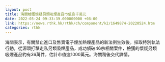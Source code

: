 ```yaml
---
layout: post
title: 海關檢獲懷疑另類吸煙產品市值逾千萬元
date: 2022-05-24 09:33:39.000000000 +08:00
link: https://news.rthk.hk/rthk/ch/component/k2/1649874-20220524.htm
categories: rthk
---
```


海關表示，有關禁止進口及售賣電子煙加熱煙產品的新法例生效後，採取特別執法行動，從源頭打擊走私另類吸煙產品，成功偵破46宗相關案件，檢獲的懷疑另類吸煙產品約有36萬件，估計市值逾1000萬元。海關稍後交代詳情。
